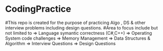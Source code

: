 # CodingPractice
#This repo is created for the purpose of practicing Algo , DS & other interview problems including design questions.
#Area to focus include but not limited to
=> Language symantic correctness (C#,C++)
=> Operating System code challenges
=> Memory Management
=> Data Structures & Algorithm
=> Interview Questions
=> Design Questions
